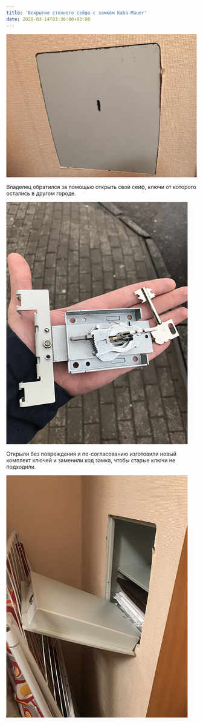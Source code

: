 ```yaml
---
title: 'Вскрытие стенного сейфа с замком Kaba-Mauer'
date: 2020-03-14T03:36:00+03:00
---
```


![](DoL5nOalupA.jpg)

Владелец обратился за помощью открыть свой сейф, ключи от которого остались в другом городе. 

![](KlzlNEj8peE.jpg)

Открыли без повреждения и по-согласованию изготовили новый комплект ключей и заменили код замка, чтобы старые ключи не подходили.

![](knfPYXPg-Hc.jpg)